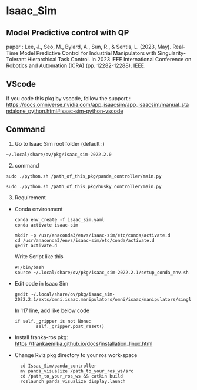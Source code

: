 # Isaac_Sim

## Model Predictive control with QP
paper : 
Lee, J., Seo, M., Bylard, A., Sun, R., & Sentis, L. (2023, May). Real-Time Model Predictive Control for Industrial Manipulators with Singularity-Tolerant Hierarchical Task Control. In 2023 IEEE International Conference on Robotics and Automation (ICRA) (pp. 12282-12288). IEEE.

## VScode
If you code this pkg by vscode, follow the support :
https://docs.omniverse.nvidia.com/app_isaacsim/app_isaacsim/manual_standalone_python.html#isaac-sim-python-vscode

## Command
1. Go to Isaac Sim root folder (default :)
  ```
  ~/.local/share/ov/pkg/isaac_sim-2022.2.0
  ```
2. command
  ```
  sudo ./python.sh /path_of_this_pkg/panda_controller/main.py
  ```
  
  ```
  sudo ./python.sh /path_of_this_pkg/husky_controller/main.py
  ```
  
  3. Requirement
  - Conda environment
    ```
    conda env create -f isaac_sim.yaml
    conda activate isaac-sim
    ```

    ```
    mkdir -p /usr/anaconda3/envs/isaac-sim/etc/conda/activate.d
    cd /usr/anaconda3/envs/isaac-sim/etc/conda/activate.d
    gedit activate.d
    ```
    
    Write Script like this
    
    ```
    #!/bin/bash
    source ~/.local/share/ov/pkg/isaac_sim-2022.2.1/setup_conda_env.sh
    ```
    
  - Edit code in Isaac Sim
    ```
    gedit ~/.local/share/ov/pkg/isaac_sim-2022.2.1/exts/omni.isaac.manipulators/omni/isaac/manipulators/single_manipulator.py
    ```
    
    In 117 line, add like below code
    
    ```
    if self._gripper is not None:
            self._gripper.post_reset()
    ```
  - Install franka-ros pkg: 
    https://frankaemika.github.io/docs/installation_linux.html
    
  - Change Rviz pkg directory to your ros work-space
    ```
      cd Issac_Sim/panda_controller
      mv panda_visualize /path_to_your_ros_ws/src
      cd /path_to_your_ros_ws && catkin build
      roslaunch panda_visualize display.launch
     ```
